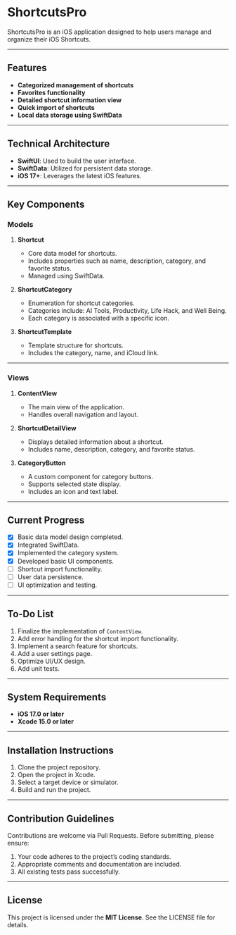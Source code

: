 # ShortcutsPro

ShortcutsPro is an iOS application designed to help users manage and organize their iOS Shortcuts.

---

## Features

- **Categorized management of shortcuts**  
- **Favorites functionality**  
- **Detailed shortcut information view**  
- **Quick import of shortcuts**  
- **Local data storage using SwiftData**

---

## Technical Architecture

- **SwiftUI**: Used to build the user interface.  
- **SwiftData**: Utilized for persistent data storage.  
- **iOS 17+**: Leverages the latest iOS features.

---

## Key Components

### Models

1. **Shortcut**  
   - Core data model for shortcuts.  
   - Includes properties such as name, description, category, and favorite status.  
   - Managed using SwiftData.  

2. **ShortcutCategory**  
   - Enumeration for shortcut categories.  
   - Categories include: AI Tools, Productivity, Life Hack, and Well Being.  
   - Each category is associated with a specific icon.

3. **ShortcutTemplate**  
   - Template structure for shortcuts.  
   - Includes the category, name, and iCloud link.

---

### Views

1. **ContentView**  
   - The main view of the application.  
   - Handles overall navigation and layout.

2. **ShortcutDetailView**  
   - Displays detailed information about a shortcut.  
   - Includes name, description, category, and favorite status.

3. **CategoryButton**  
   - A custom component for category buttons.  
   - Supports selected state display.  
   - Includes an icon and text label.

---

## Current Progress

- [x] Basic data model design completed.  
- [x] Integrated SwiftData.  
- [x] Implemented the category system.  
- [x] Developed basic UI components.  
- [ ] Shortcut import functionality.  
- [ ] User data persistence.  
- [ ] UI optimization and testing.

---

## To-Do List

1. Finalize the implementation of `ContentView`.  
2. Add error handling for the shortcut import functionality.  
3. Implement a search feature for shortcuts.  
4. Add a user settings page.  
5. Optimize UI/UX design.  
6. Add unit tests.

---

## System Requirements

- **iOS 17.0 or later**  
- **Xcode 15.0 or later**

---

## Installation Instructions

1. Clone the project repository.  
2. Open the project in Xcode.  
3. Select a target device or simulator.  
4. Build and run the project.

---

## Contribution Guidelines

Contributions are welcome via Pull Requests. Before submitting, please ensure:  

1. Your code adheres to the project’s coding standards.  
2. Appropriate comments and documentation are included.  
3. All existing tests pass successfully.

---

## License

This project is licensed under the **MIT License**. See the LICENSE file for details.
